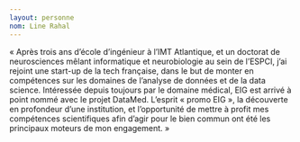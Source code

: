 ```yaml
---
layout: personne
nom: Line Rahal
---
```


« Après trois ans d’école d’ingénieur à l’IMT Atlantique, et un doctorat de neurosciences mêlant informatique et neurobiologie au sein de l’ESPCI, j’ai rejoint une start-up de la tech française, dans le but de monter en compétences sur les domaines de l’analyse de données et de la data science. Intéressée depuis toujours par le domaine médical, EIG est arrivé à point nommé avec le projet DataMed. L’esprit « promo EIG », la découverte en profondeur d’une institution, et l’opportunité de mettre à profit mes compétences scientifiques afin d’agir pour le bien commun ont été les principaux moteurs de mon engagement. »
